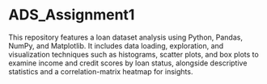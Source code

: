 # ADS_Assignment1
This repository features a loan dataset analysis using Python, Pandas, NumPy, and Matplotlib. It includes data loading, exploration, and visualization techniques such as histograms, scatter plots, and box plots to examine income and credit scores by loan status, alongside descriptive statistics and a correlation-matrix heatmap for insights.
